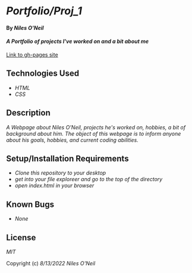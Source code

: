 # _Portfolio/Proj_1_

#### By _**Niles O'Neil**_

#### _A Portfolio of projects I've worked on and a bit about me_

[Link to gh-pages site](https://nilesoneil.github.io/proj-1/)

## Technologies Used

* _HTML_
* _CSS_

## Description

_A Webpage about Niles O'Neil, projects he's worked on, hobbies, a bit of background about him. The object of this webpage is to inform anyone about his goals, hobbies, and current coding abilities._

## Setup/Installation Requirements

* _Clone this repository to your desktop_
* _get into your file exploreer and go to the top of the directory_
* _open index.html in your browser_

## Known Bugs

* _None_

## License

_MIT_

Copyright (c) _8/13/2022_ _Niles O'Neil_